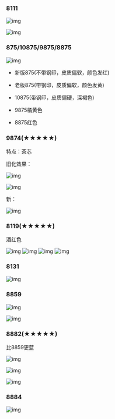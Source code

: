 ### 8111
![img](图/8111.jpg)

![img](图/8111旧化后.jpeg)

### 875/10875/9875/8875

![img](图/875.jpg)

- 新版875(不带钢印，皮质偏软，颜色发红)
- 老版875(带钢印，皮质偏软，颜色发黄)

- 10875(带钢印，皮质偏硬，深褐色)
- 9875橘黄色
- 8875红色

### 9874(★★★★★)



特点：茶芯

旧化效果：

![img](图/9874.jpeg)

![img](图/9874_2.jpeg)

新：

![img](图/9874.webp)

### 8119(★★★★★)

酒红色

![img](图/8119.jpg)
![img](图/8119_1.jpg)
![img](图/8119_2.jpg)
![img](图/8119_3.jpg)

### 8131
![img](图/8131.jpg)

### 8859
![img](图/8859.jpg)

![img](图/8859_2.jpg)

### 8882(★★★★★)

比8859更蓝

![img](图/8882_1.jpg)

![img](图/8882_2.jpg)

![img](图/8882_3.jpg)

### 8884
![img](图/8884.jpg)